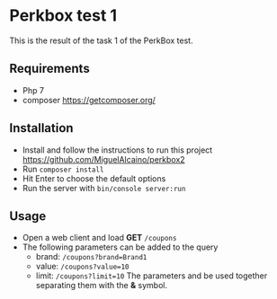 Perkbox test 1
===================


This is the result of the task 1 of the PerkBox test.

Requirements
-------------

- Php 7
- composer https://getcomposer.org/

Installation
------------- 
- Install and follow the instructions to run this project https://github.com/MiguelAlcaino/perkbox2
- Run `composer install`
- Hit Enter to choose the default options
- Run the server with `bin/console server:run`

Usage
---------
- Open a web client and load **GET** `/coupons`
- The following parameters can be added to the query
	- brand: `/coupons?brand=Brand1`
    - value: `/coupons?value=10`
    - limit: `/coupons?limit=10`
 The parameters and be used together separating them with the **&** symbol. 

